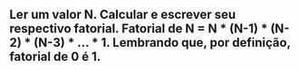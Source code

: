 ## Ler um valor N. Calcular e escrever seu respectivo fatorial. Fatorial de N = N * (N-1) * (N-2) * (N-3) * ... * 1. Lembrando que, por definição, fatorial de 0 é 1. 
